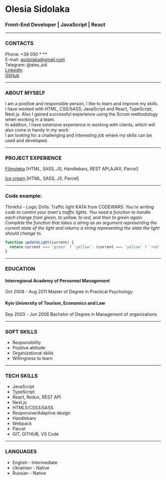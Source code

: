 # Оlesia Sidolaka

### Front-End Developer | JavaScript | React

---

### CONTACTS

Phone: +38 050 \*  \*\*<br>
E-mail: asidolaka@gmail.com<br>
Telegram: @ales_sid<br>
[LinkedIn](https://www.linkedin.com/in/alesia-sidolaka/)<br>
[GitHub](https://github.com/AlexSidol)

---

### ABOUT MYSELF

I am a positive and responsible person, I like to learn and improve my skills.<br>
I have worked with HTML, CSS/SASS, JavaScript and React, TypeScript, Next.js. Also I gained successful experience using the Scrum methodology when working in a team.<br>
In addition, I have extensive experience in working with clients, which will also come in handy in my work.<br>
I am looking for a challenging and interesting job where my skills can be used and developed.<br>

---

### PROJECT EXPERIENCE

[Filmoteka](https://yzarytskyi.github.io/filmoteka/#) [HTML, SASS, JS, Handlebars, REST API,AJAX, Parcel]

[Ice cream](https://grechkoseynadezhda.github.io/quincy-crew-ice-cream/) [HTML, SASS, JS, Parcel]

---

### Code example:

Thinkful - Logic Drills: Traffic light KATA from CODEWARS:
_You're writing code to control your town's traffic lights. You need a function to handle each change from green, to yellow, to red, and then to green again.
Complete the function that takes a string as an argument representing the current state of the light and returns a string representing the state the light should change to._

```javascript
function updateLight(current) {
  return current === 'green' ? 'yellow': (current === 'yellow' ? 'red' : 'green');
}
```

---

### EDUCATION

#### Interregional Academy of Personnel Management

Oct 2008 - Aug 2011
Master of Degree in Practical Psychology

#### Kyiv University of Tourism, Economics and Law

Sep 2003 - Jun 2006
Bachelor of Degree in Management of organizations

---

### SOFT SKILLS

- Responsibility
- Positive attitude
- Organizational skills
- Willingness to learn

---

### TECH SKILLS

- JavaScript
- TypeScript
- React, Redux, REST API
- Next.js
- HTML5/CSS3/SASS
- Responsive/Adaptive design
- Handlebars
- Webpack
- Parcel
- GIT, GITHUB, VS Code

---

### LANGUAGES

- English - Intermediate
- Ukrainian - Native
- Russian - Native
